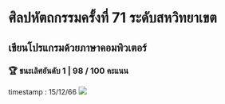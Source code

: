 # ศิลปหัตถกรรมครั้งที่ 71 ระดับสหวิทยาเขต
## เขียนโปรแกรมด้วยภาษาคอมพิวเตอร์ 
### 🏆 ชนะเลิศอันดับ 1 | 98 / 100 คะแนน
timestamp : 15/12/66
![](https://github.com/KiwwyIsDev/Art71/blob/main/Images/Image1.png)
